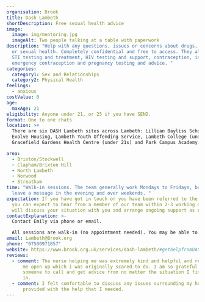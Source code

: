 ```yaml
---
organisation: Brook
title: Dash Lambeth
shortDescription: Free sexual health advice
image:
  image: img/mentoring.jpg
  imageAlt: Two people talking at a table with paperwork
description: "Help with any questions, issues or concerns about drugs, alcohol
  or sexual health. Completely confidential and free to access. They also offer
  STI testing and treatment, HIV testing and support, contraception, including
  emergency contraception and pregnancy testing and advice. "
categories:
  category1: Sex and Relationships
  category2: Physical Health
feelings:
  - anxious
costValue: 0
age:
  maxAge: 21
eligibility: Anyone under 21, or 25 if you have SEND.
format: One to one chats
location: >+
  There are six DASH Lambeth sites across Lambeth: Lillian Bayliss School,
  Evolve Housing, Lambeth Youth Offending Service, Lambeth College (under 21s),
  Gracefield Gardens Health Centre (under 21s) and Park Campus Academy.

area:
  - Brixton/Stockwell
  - Clapham/Brixton Hill
  - North Lambeth
  - Norwood
  - Streatham
time: "Walk-in sessions. The team generally work Mondays to Fridays, but you can
  leave a message in the evening and over weekends. "
expectation: If you have got in touch or you have been referred to the service,
  you can expect to hear from a member of our team within 2-3 working days. They
  will discuss your situation with you and arrange ongoing support as required.
contactExplanation: >-
  Contact Emily via phone or email. 

  All sessions are walk-in (no appointment needed). You may be able to pick up condoms, pregnancy tests or chlamydia screening kits without needing to see a nurse. 
email: Lambeth@Brook.org
phone: "07500971857"
website: https://www.brook.org.uk/services/dash-lambeth/#gethelpfromDASH
reviews:
  - comment: The nurse helping me was extremely kind and helpful and really helped
      me open up which i was originally scared to do. I am so grateful to have
      someone to call and get advice from no matter the situation I find myself
      in.
  - comment: I felt comfortable to discuss any issues surrounding my health. I was
      provided with the help that I needed.
---
```

